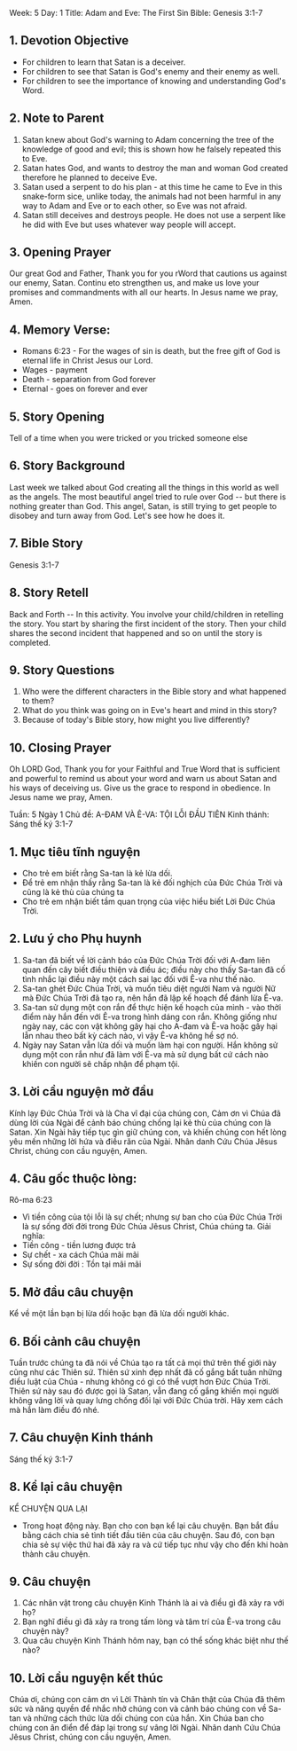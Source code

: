 Week: 5
Day: 1
Title: Adam and Eve: The First Sin
Bible: Genesis 3:1-7
## 1. Devotion Objective
- For children to learn that Satan is a deceiver.
- For children to see that Satan is God's enemy and their enemy as well.
- For children to see the importance of knowing and understanding God's Word.

## 2. Note to Parent
1. Satan knew about God's warning to Adam concerning the tree of the knowledge of good and evil; this is shown how he falsely repeated this to Eve.
2. Satan hates God, and wants to destroy the man and woman God created therefore he planned to deceive Eve.
3. Satan used a serpent to do his plan - at this time he came to Eve in this snake-form sice, unlike today, the animals had not been harmful in any way to Adam and Eve or to each other, so Eve was not afraid.
4. Satan still deceives and destroys people. He does not use a serpent like he did with Eve but uses whatever way people will accept.

## 3. Opening Prayer
Our great God and Father, Thank you for you rWord that cautions us against our enemy, Satan. Continu eto strengthen us, and make us love your promises and commandments with all our hearts. In Jesus name we pray, Amen.

## 4. Memory Verse:
- Romans 6:23 - For the wages of sin is death, but the free gift of God is eternal life in Christ Jesus our Lord.
- Wages - payment
- Death - separation from God forever
- Eternal - goes on forever and ever

## 5. Story Opening
Tell of a time when you were tricked or you tricked someone else

## 6. Story Background
Last week we talked about God creating all the things in this world as well as the angels. The most beautiful angel tried to rule over God -- but there is nothing greater than God. This angel, Satan, is still trying to get people to disobey and turn away from God. Let's see how he does it.

## 7. Bible Story
Genesis 3:1-7

## 8. Story Retell
Back and Forth -- In this activity. You involve your child/children in retelling the story. You start by sharing the first incident of the story. Then your child shares the second incident that happened and so on until the story is completed.

## 9. Story Questions
1. Who were the different characters in the Bible story and what happened to them?
2. What do you think was going on in Eve's heart and mind in this story?
3. Because of today's Bible story, how might you live differently?

## 10. Closing Prayer
Oh LORD God, Thank you for your Faithful and True Word that is sufficient and powerful to remind us about your word and warn us about Satan and his ways of deceiving us. Give us the grace to respond in obedience. In Jesus name we pray, Amen.

Tuần: 5
Ngày 1
Chủ đề: A-ĐAM VÀ Ê-VA: TỘI LỖI ĐẦU TIÊN
Kinh thánh: Sáng thế ký 3:1-7

## 1. Mục tiêu tĩnh nguyện
- Cho trẻ em biết rằng Sa-tan là kẻ lừa dối.
- Để trẻ em nhận thấy rằng Sa-tan là kẻ đối nghịch của Đức Chúa Trời và cũng là kẻ thù của chúng ta
- Cho trẻ em nhận biết tầm quan trọng của việc hiểu biết Lời Đức Chúa Trời.

## 2. Lưu ý cho Phụ huynh
1. Sa-tan đã biết về lời cảnh báo của Đức Chúa Trời đối với A-đam liên quan đến cây biết điều thiện và điều ác; điều này cho thấy Sa-tan đã cố tình nhắc lại điều này một cách sai lạc đối với Ê-va như thế nào.
2. Sa-tan ghét Đức Chúa Trời, và muốn tiêu diệt người Nam và người Nữ mà Đức Chúa Trời đã tạo ra, nên hắn đã lập kế hoạch để đánh lừa Ê-va.
3. Sa-tan sử dụng một con rắn để thực hiện kế hoạch của mình - vào thời điểm này hắn đến với Ê-va trong hình dáng con rắn. Không giống như ngày nay, các con vật không gây hại cho A-đam và Ê-va hoặc gây hại lẫn nhau theo bất kỳ cách nào, vì vậy Ê-va không hề sợ nó.
4. Ngày nay Satan vẫn lừa dối và muốn làm hại con người. Hắn không sử dụng một con rắn như đã làm với Ê-va mà sử dụng bất cứ cách nào khiến con người sẽ chấp nhận để phạm tội.

## 3. Lời cầu nguyện mở đầu
Kính lạy Đức Chúa Trời và là Cha vĩ đại của chúng con, Cảm ơn vì Chúa đã dùng lời của Ngài để cảnh báo chúng chống lại kẻ thù của chúng con là Satan. Xin Ngài hãy tiếp tục gìn giữ chúng con, và khiến chúng con hết lòng yêu mến những lời hứa và điều răn của Ngài. Nhân danh Cứu Chúa Jêsus Christ, chúng con cầu nguyện, Amen.

## 4. Câu gốc thuộc lòng:
Rô-ma 6:23
- Vì tiền công của tội lỗi là sự chết; nhưng sự ban cho của Đức Chúa Trời là sự sống đời đời trong Đức Chúa Jêsus Christ, Chúa chúng ta.
Giải nghĩa:
- Tiền công - tiền lương được trả
- Sự chết - xa cách Chúa mãi mãi
- Sự sống đời đời : Tồn tại mãi mãi

## 5. Mở đầu câu chuyện
Kể về một lần bạn bị lừa dối hoặc bạn đã lừa dối người khác.

## 6. Bối cảnh câu chuyện
Tuần trước chúng ta đã nói về Chúa tạo ra tất cả mọi thứ trên thế giới này cũng như các Thiên sứ. Thiên sứ xinh đẹp nhất đã cố gắng bất tuân những điều luật của Chúa - nhưng không có gì có thể vượt hơn Đức Chúa Trời. Thiên sứ này sau đó được gọi là Satan, vẫn đang cố gắng khiến mọi người không vâng lời và quay lưng chống đối lại với Đức Chúa trời. Hãy xem cách mà hắn làm điều đó nhé.

## 7. Câu chuyện Kinh thánh
Sáng thế ký 3:1-7

## 8. Kể lại câu chuyện
KỂ CHUYỆN QUA LẠI
- Trong hoạt động này. Bạn cho con bạn kể lại câu chuyện. Bạn bắt đầu bằng cách chia sẻ tình tiết đầu tiên của câu chuyện. Sau đó, con bạn chia sẻ sự việc thứ hai đã xảy ra và cứ tiếp tục như vậy cho đến khi hoàn thành câu chuyện.

## 9. Câu chuyện
1. Các nhân vật trong câu chuyện Kinh Thánh là ai và điều gì đã xảy ra với họ?
2. Bạn nghĩ điều gì đã xảy ra trong tấm lòng và tâm trí của Ê-va trong câu chuyện này?
3. Qua câu chuyện Kinh Thánh hôm nay, bạn có thể sống khác biệt như thế nào?

## 10. Lời cầu nguyện kết thúc
Chúa ơi, chúng con cảm ơn vì Lời Thành tín và Chân thật của Chúa đã thêm sức và năng quyền để nhắc nhở chúng con và cảnh báo chúng con về Sa-tan và những cách thức lừa dối chúng con của hắn. Xin Chúa ban cho chúng con ân điển để đáp lại trong sự vâng lời Ngài. Nhân danh Cứu Chúa Jêsus Christ, chúng con cầu nguyện, Amen.

